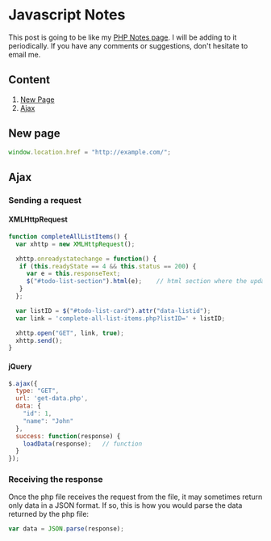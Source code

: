 # Javascript Notes
This post is going to be like my [PHP Notes page](https://www.ryanrickgauer.com/blog/entries.php?entryID=32). I will be adding to it periodically. If you have any comments or suggestions, don't hesitate to email me.

## Content
1. [New Page](#new-page)
2. [Ajax](#ajax)


## New page

```javascript
window.location.href = "http://example.com/";
```

## Ajax

### Sending a request

#### XMLHttpRequest

```javascript
function completeAllListItems() {
  var xhttp = new XMLHttpRequest();

  xhttp.onreadystatechange = function() {
   if (this.readyState == 4 && this.status == 200) {
  	 var e = this.responseText;
  	 $("#todo-list-section").html(e);    // html section where the updated content is placed
   }
  };

  var listID = $("#todo-list-card").attr("data-listid");
  var link = 'complete-all-list-items.php?listID=' + listID;

  xhttp.open("GET", link, true);
  xhttp.send();
}
```

#### jQuery

```javascript
$.ajax({
  type: "GET",
  url: 'get-data.php',
  data: {
    "id": 1,
    "name": "John"
  },
  success: function(response) {
    loadData(response);   // function
  }
});
```

### Receiving the response

Once the php file receives the request from the file, it may sometimes return only data in a JSON format. If so, this is how you would parse the data returned by the php file:

```javascript
var data = JSON.parse(response);
```
